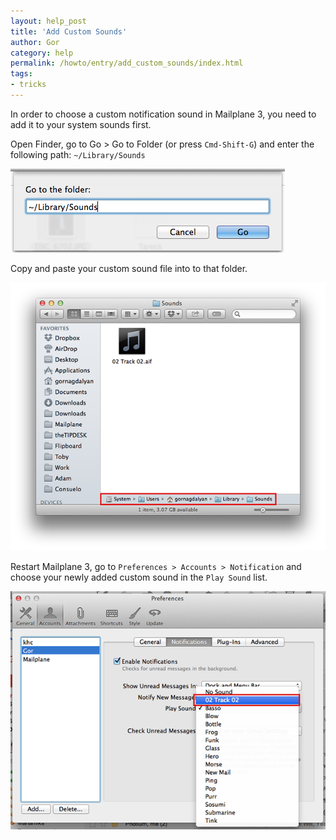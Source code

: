 ```yaml
---
layout: help_post
title: 'Add Custom Sounds'
author: Gor
category: help
permalink: /howto/entry/add_custom_sounds/index.html
tags:
- tricks
---
```


In order to choose a custom notification sound in Mailplane 3, you need to add it to your system sounds first.

Open Finder, go to Go > Go to Folder (or press `Cmd-Shift-G`) and enter the following path: `~/Library/Sounds`

![screen1](/assets/howto/2014-05-04-add_custom_sounds/screen1.png)

Copy and paste your custom sound file into to that folder.

![screen2](/assets/howto/2014-05-04-add_custom_sounds/screen2.png)

Restart Mailplane 3, go to `Preferences > Accounts > Notification` and choose your newly added custom sound in the `Play Sound` list.

![screen3](/assets/howto/2014-05-04-add_custom_sounds/screen3.png)